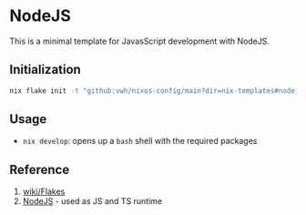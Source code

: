 # NodeJS

This is a minimal template for JavasScript development with NodeJS.

## Initialization

```bash
nix flake init -t "github:vwh/nixos-config/main?dir=nix-templates#nodejs"
```

## Usage

- `nix develop`: opens up a `bash` shell with the required packages

## Reference

1. [wiki/Flakes](https://nixos.wiki/wiki/Flakes)
2. [NodeJS](https://nodejs.org/en) - used as JS and TS runtime
